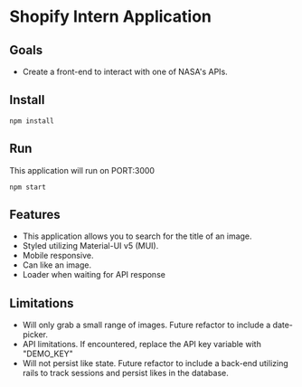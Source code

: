# Shopify Intern Application

## Goals

- Create a front-end to interact with one of NASA's APIs.

## Install

```
npm install
```

## Run

This application will run on PORT:3000

```
npm start
```

## Features

- This application allows you to search for the title of an image.
- Styled utilizing Material-UI v5 (MUI).
- Mobile responsive.
- Can like an image.
- Loader when waiting for API response

## Limitations

- Will only grab a small range of images. Future refactor to include a date-picker.
- API limitations. If encountered, replace the API key variable with "DEMO_KEY"
- Will not persist like state. Future refactor to include a back-end utilizing rails to track sessions and persist likes in the database.
